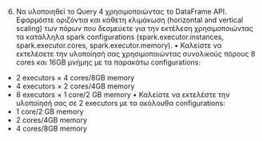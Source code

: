 6. Να υλοποιηθεί το Query 4 χρησιμοποιώντας τo DataFrame API. Εφαρμόστε οριζόντια και κάθετη κλιμάκωση (horizontal and vertical scaling) των πόρων που δεσμεύετε
για την εκτέλεση χρησιμοποιώντας τα κατάλληλα spark configurations (spark.executor.instances, spark.executor.cores, spark.executor.memory).
• Καλείστε να εκτελέσετε την υλοποίησή σας χρησιμοποιώντας συνολικούς πόρους 8 cores
και 16GB μνήμης με τα παρακάτω configurations:
- 2 executors × 4 cores/8GB memory
- 4 executors × 2 cores/4GB memory
- 8 executors × 1 core/2 GB memory
• Καλείστε να εκτελέστε την υλοποίησή σας σε 2 executors με τα ακόλουθα configurations:
- 1 core/2 GB memory
- 2 cores/4GB memory
- 4 cores/8GB memory
